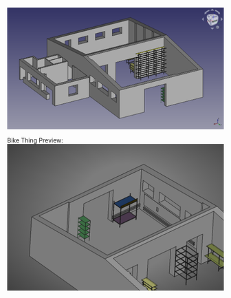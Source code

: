 ![FreeCAD base model](img/base.png "FreeCAD base model")


Bike Thing Preview:
![Bike Preview](./img/bike-preview.png)
